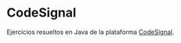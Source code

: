 # CodeSignal

Ejercicios resueltos en Java de la plataforma [CodeSignal](https://app.codesignal.com/profile/alejandro_lh4).
